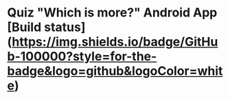 # Quiz "Which is more?" Android App [Build status] (https://img.shields.io/badge/GitHub-100000?style=for-the-badge&logo=github&logoColor=white)

